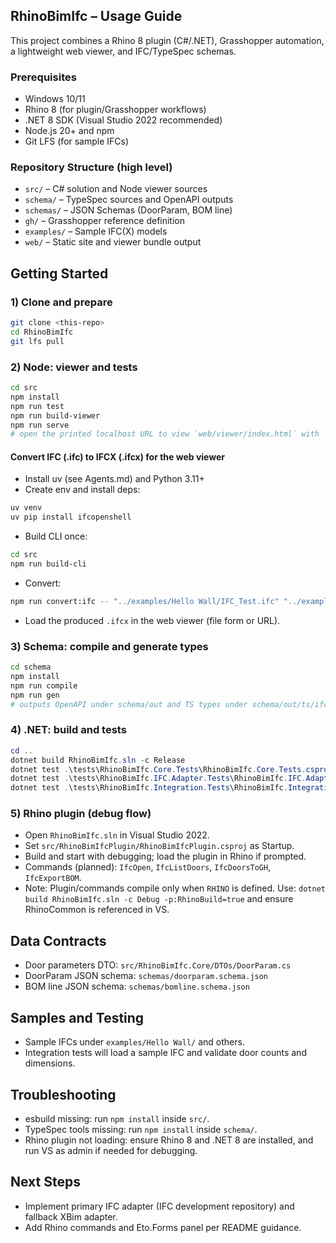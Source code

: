 ## RhinoBimIfc – Usage Guide

This project combines a Rhino 8 plugin (C#/.NET), Grasshopper automation, a lightweight web viewer, and IFC/TypeSpec schemas.

### Prerequisites
- Windows 10/11
- Rhino 8 (for plugin/Grasshopper workflows)
- .NET 8 SDK (Visual Studio 2022 recommended)
- Node.js 20+ and npm
- Git LFS (for sample IFCs)

### Repository Structure (high level)
- `src/` – C# solution and Node viewer sources
- `schema/` – TypeSpec sources and OpenAPI outputs
- `schemas/` – JSON Schemas (DoorParam, BOM line)
- `gh/` – Grasshopper reference definition
- `examples/` – Sample IFC(X) models
- `web/` – Static site and viewer bundle output

## Getting Started

### 1) Clone and prepare
```bash
git clone <this-repo>
cd RhinoBimIfc
git lfs pull
```

### 2) Node: viewer and tests
```bash
cd src
npm install
npm run test
npm run build-viewer
npm run serve
# open the printed localhost URL to view `web/viewer/index.html` with `render.mjs`
```

#### Convert IFC (.ifc) to IFCX (.ifcx) for the web viewer
- Install uv (see Agents.md) and Python 3.11+
- Create env and install deps:
```bash
uv venv
uv pip install ifcopenshell
```
- Build CLI once:
```bash
cd src
npm run build-cli
```
- Convert:
```bash
npm run convert:ifc -- "../examples/Hello Wall/IFC_Test.ifc" "../examples/Hello Wall/IFC_Test.ifcx"
```
- Load the produced `.ifcx` in the web viewer (file form or URL).

### 3) Schema: compile and generate types
```bash
cd schema
npm install
npm run compile
npm run gen
# outputs OpenAPI under schema/out and TS types under schema/out/ts/ifcx.d.ts
```

### 4) .NET: build and tests
```powershell
cd ..
dotnet build RhinoBimIfc.sln -c Release
dotnet test .\tests\RhinoBimIfc.Core.Tests\RhinoBimIfc.Core.Tests.csproj -c Release
dotnet test .\tests\RhinoBimIfc.IFC.Adapter.Tests\RhinoBimIfc.IFC.Adapter.Tests.csproj -c Release
dotnet test .\tests\RhinoBimIfc.Integration.Tests\RhinoBimIfc.Integration.Tests.csproj -c Release
```

### 5) Rhino plugin (debug flow)
- Open `RhinoBimIfc.sln` in Visual Studio 2022.
- Set `src/RhinoBimIfcPlugin/RhinoBimIfcPlugin.csproj` as Startup.
- Build and start with debugging; load the plugin in Rhino if prompted.
- Commands (planned): `IfcOpen`, `IfcListDoors`, `IfcDoorsToGH`, `IfcExportBOM`.
- Note: Plugin/commands compile only when `RHINO` is defined. Use: `dotnet build RhinoBimIfc.sln -c Debug -p:RhinoBuild=true` and ensure RhinoCommon is referenced in VS.

## Data Contracts
- Door parameters DTO: `src/RhinoBimIfc.Core/DTOs/DoorParam.cs`
- DoorParam JSON schema: `schemas/doorparam.schema.json`
- BOM line JSON schema: `schemas/bomline.schema.json`

## Samples and Testing
- Sample IFCs under `examples/Hello Wall/` and others.
- Integration tests will load a sample IFC and validate door counts and dimensions.

## Troubleshooting
- esbuild missing: run `npm install` inside `src/`.
- TypeSpec tools missing: run `npm install` inside `schema/`.
- Rhino plugin not loading: ensure Rhino 8 and .NET 8 are installed, and run VS as admin if needed for debugging.

## Next Steps
- Implement primary IFC adapter (IFC development repository) and fallback XBim adapter.
- Add Rhino commands and Eto.Forms panel per README guidance.


